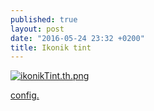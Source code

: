 ```yaml
---
published: true
layout: post
date: "2016-05-24 23:32 +0200"
title: Ikonik tint
---
```

[![ikonikTint.th.png](//cdn.scrot.moe/images/2016/05/24/ikonikTint.th.png)](//cdn.scrot.moe/images/2016/05/24/ikonikTint.png)

[config.](https://raw.githubusercontent.com/brontosaurusrex/postbang/master/.config/tint2/tint2rcIkonik)
